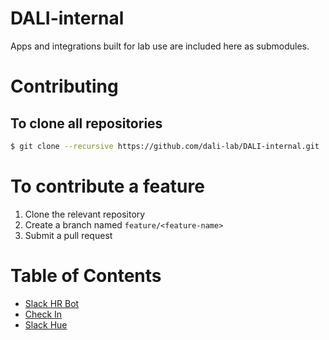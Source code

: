 # DALI-internal

Apps and integrations built for lab use are included here as submodules.

# Contributing
## To clone all repositories
```bash
$ git clone --recursive https://github.com/dali-lab/DALI-internal.git
```

# To contribute a feature
1. Clone the relevant repository
2. Create a branch named `feature/<feature-name>`
3. Submit a pull request

# Table of Contents
- [Slack HR Bot](https://github.com/dali-lab/slack-hrbot.git)
- [Check In](https://github.com/dali-lab/check-in.git)
- [Slack Hue](https://github.com/dali-lab/slack-hue.git)

